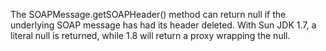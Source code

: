 The SOAPMessage.getSOAPHeader() method can return null if the underlying SOAP message has had its header deleted.
With Sun JDK 1.7, a literal null is returned, while 1.8 will return a proxy wrapping the null.
